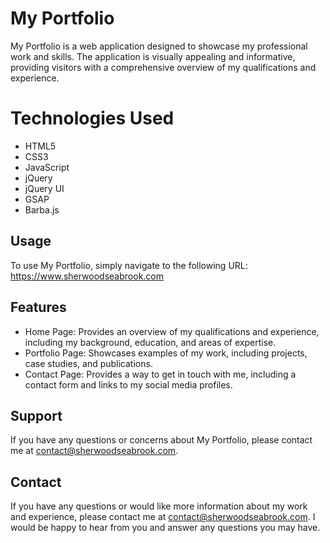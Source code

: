 # My Portfolio

My Portfolio is a web application designed to showcase my professional work and skills. The application is visually appealing and informative, providing visitors with a comprehensive overview of my qualifications and experience.

# Technologies Used

- HTML5
- CSS3
- JavaScript
- jQuery
- jQuery UI
- GSAP
- Barba.js

## Usage

To use My Portfolio, simply navigate to the following URL: https://www.sherwoodseabrook.com

## Features

- Home Page: Provides an overview of my qualifications and experience, including my background, education, and areas of expertise.
- Portfolio Page: Showcases examples of my work, including projects, case studies, and publications.
- Contact Page: Provides a way to get in touch with me, including a contact form and links to my social media profiles.

## Support

If you have any questions or concerns about My Portfolio, please contact me at contact@sherwoodseabrook.com. 

## Contact

If you have any questions or would like more information about my work and experience, please contact me at contact@sherwoodseabrook.com. I would be happy to hear from you and answer any questions you may have.
